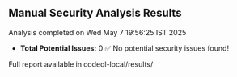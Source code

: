 ## Manual Security Analysis Results
Analysis completed on Wed May  7 19:56:25 IST 2025

* **Total Potential Issues:**        0
✅ No potential security issues found!

Full report available in codeql-local/results/
